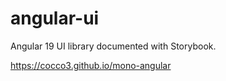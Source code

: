 # angular-ui

Angular 19 UI library documented with Storybook.

https://cocco3.github.io/mono-angular
